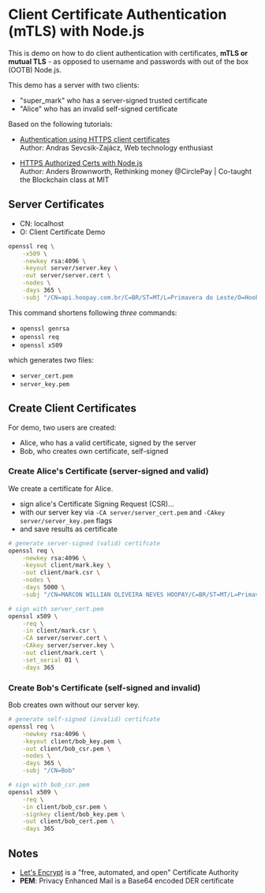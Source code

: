 # Client Certificate Authentication (mTLS) with Node.js

This is demo on how to do client authentication with certificates, **mTLS or mutual TLS** - as opposed to username and passwords with out of the box (OOTB) Node.js.

This demo has a server with two clients:

- "super_mark" who has a server-signed trusted certificate
- "Alice" who has an invalid self-signed certificate
<!-- 
<img src="./diagram-certificates.svg" width="400" alt="Diagram"> -->

Based on the following tutorials:

- [Authentication using HTTPS client certificates](https://medium.com/@sevcsik/authentication-using-https-client-certificates-3c9d270e8326)  
	Author: Andras Sevcsik-Zajácz, Web technology enthusiast

- [HTTPS Authorized Certs with Node.js](https://engineering.circle.com/https-authorized-certs-with-node-js-315e548354a2)  
	Author: Anders Brownworth, Rethinking money @CirclePay | Co-taught the Blockchain class at MIT

<!-- # Demo: How to Use

First install required dependencies with `npm install`. Then the demo works as follows:

## Step 1 - Start Server

We start a sever that by default only accepts requests authenticated by client certificates

```
npm run server
```

You can test this is working by opening [https://localhost:4433/](https://localhost:4433/) in your browser. 

## Step 2 - Test Valid Client (Alice)

**Alice** has a valid certificate issued by server, so she can talk to the server:

```
$ npm run valid-client

> node ./client/valid-app.js

Hello Alice, your certificate was issued by localhost!
```

## Step 3 - Test Invalid Client (Bob)

**Bob** has a self-issued certificate, which is rejected by the server:

```
$ npm run invalid-client

> node ./client/invalid-app.js

Sorry Bob, certificates from Bob are not welcome here.
```
 -->
<!-- 
# Reference - Introduction to Creating Certificates -->

## Server Certificates

- CN: localhost
- O: Client Certificate Demo

```bash
openssl req \
	-x509 \
	-newkey rsa:4096 \
	-keyout server/server.key \
	-out server/server.cert \
	-nodes \
	-days 365 \
	-subj "/CN=api.hoopay.com.br/C=BR/ST=MT/L=Primavera do Leste/O=HooPay ME/OU=IT"
```

This command shortens following _three_ commands:

- `openssl genrsa` 
- `openssl req`
- `openssl x509`

which generates _two_ files:

- `server_cert.pem`
- `server_key.pem`

## Create Client Certificates

For demo, two users are created:

- Alice, who has a valid certificate, signed by the server
- Bob, who creates own certificate, self-signed


### Create Alice's Certificate (server-signed and valid)

We create a certificate for Alice.

- sign alice's Certificate Signing Request (CSR)...
- with our server key via `-CA server/server_cert.pem` and
	`-CAkey server/server_key.pem` flags
- and save results as certificate

```bash
# generate server-signed (valid) certifcate
openssl req \
	-newkey rsa:4096 \
	-keyout client/mark.key \
	-out client/mark.csr \
	-nodes \
	-days 5000 \
	-subj "/CN=MARCON WILLIAN OLIVEIRA NEVES HOOPAY/C=BR/ST=MT/L=Primavera do Leste/OU=baf1fb2d-d85d-4cf7-96bf-c913e8263871"

# sign with server_cert.pem
openssl x509 \
	-req \
	-in client/mark.csr \
	-CA server/server.cert \
	-CAkey server/server.key \
	-out client/mark.cert \
	-set_serial 01 \
	-days 365
```

### Create Bob's Certificate (self-signed and invalid)

Bob creates own without our server key.

```bash
# generate self-signed (invalid) certifcate
openssl req \
	-newkey rsa:4096 \
	-keyout client/bob_key.pem \
	-out client/bob_csr.pem \
	-nodes \
	-days 365 \
	-subj "/CN=Bob"

# sign with bob_csr.pem
openssl x509 \
	-req \
	-in client/bob_csr.pem \
	-signkey client/bob_key.pem \
	-out client/bob_cert.pem \
	-days 365
```

## Notes

- [Let's Encrypt](https://letsencrypt.org/) is a "free, automated, and open" Certificate Authority
- **PEM**: Privacy Enhanced Mail is a Base64 encoded DER certificate